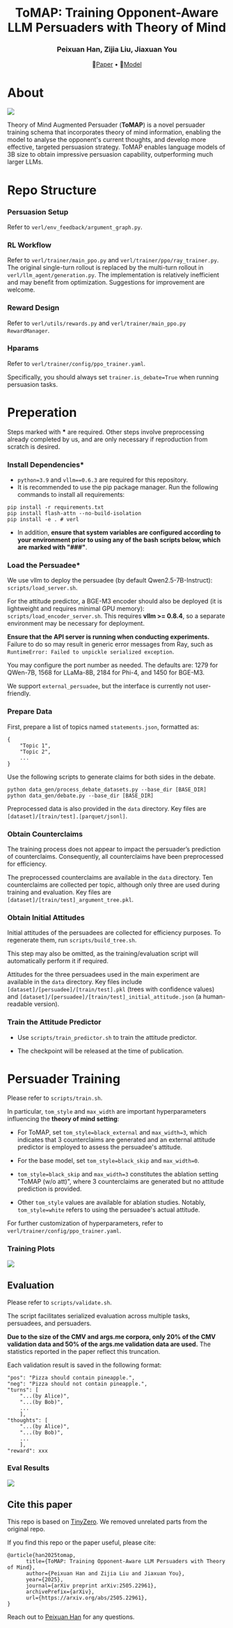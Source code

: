 <div align="center">
<h1>
ToMAP: Training Opponent-Aware<br>
LLM Persuaders with Theory of Mind
</h1>
</div>

<div align="center">
<h3>
Peixuan Han, Zijia Liu, Jiaxuan You
</h3>
</div>


<p align="center">
📃<a href="https://arxiv.org/pdf/2505.22961" target="_blank">Paper</a> • 🤗<a href="https://huggingface.co/HakHan/Qwen2.5-3B-Instruct-ToMAP" target="_blank">Model</a>
</p>


# About

![](figures/main_fig.png)

Theory of Mind Augmented Persuader (**ToMAP**) is a novel persuader training schema that incorporates theory of mind information, enabling the model to analyse the opponent's current thoughts, and develop more effective, targeted persuasion strategy. ToMAP enables language models of 3B size to obtain impressive persuasion capability, outperforming much larger LLMs.


# Repo Structure 

### Persuasion Setup
Refer to `verl/env_feedback/argument_graph.py`.

### RL Workflow
Refer to `verl/trainer/main_ppo.py` and `verl/trainer/ppo/ray_trainer.py`.
The original single-turn rollout is replaced by the multi-turn rollout in `verl/llm_agent/generation.py`.
The implementation is relatively inefficient and may benefit from optimization. Suggestions for improvement are welcome.

### Reward Design
Refer to `verl/utils/rewards.py` and `verl/trainer/main_ppo.py RewardManager`.

### Hparams
Refer to `verl/trainer/config/ppo_trainer.yaml`.

Specifically, you should always set `trainer.is_debate=True` when running persuasion tasks.

# Preperation

Steps marked with **\*** are required. Other steps involve preprocessing already completed by us, and are only necessary if reproduction from scratch is desired.

### Install Dependencies*

+ `python=3.9` and `vllm==0.6.3` are required for this repository.
+ It is recommended to use the pip package manager. Run the following commands to install all requirements:
```
pip install -r requirements.txt
pip install flash-attn --no-build-isolation
pip install -e . # verl
```
+ In addition, **ensure that system variables are configured according to your environment prior to using any of the bash scripts below, which are marked with "###"**.

### Load the Persuadee*

We use vllm to deploy the persuadee (by default Qwen2.5-7B-Instruct): `scripts/load_server.sh`.

For the attitude predictor, a BGE-M3 encoder should also be deployed (it is lightweight and requires minimal GPU memory): `scripts/load_encoder_server.sh`. This requires **vllm >= 0.8.4**, so a separate environment may be necessary for deployment.

**Ensure that the API server is running when conducting experiments.** Failure to do so may result in generic error messages from Ray, such as `RuntimeError: Failed to unpickle serialized exception`.

You may configure the port number as needed. The defaults are: 1279 for QWen-7B, 1568 for LLaMa-8B, 2184 for Phi-4, and 1450 for BGE-M3.

We support `external_persuadee`, but the interface is currently not user-friendly.

### Prepare Data
First, prepare a list of topics named `statements.json`, formatted as:
```
{
    "Topic 1",
    "Topic 2",
    ...
}
```
Use the following scripts to generate claims for both sides in the debate.

```
python data_gen/process_debate_datasets.py --base_dir [BASE_DIR]
python data_gen/debate.py --base_dir [BASE_DIR]
```
Preprocessed data is also provided in the `data` directory. Key files are `[dataset]/[train/test].[parquet/jsonl]`.

### Obtain Counterclaims
The training process does not appear to impact the persuader’s prediction of counterclaims. Consequently, all counterclaims have been preprocessed for efficiency.

The preprocessed counterclaims are available in the `data` directory. Ten counterclaims are collected per topic, although only three are used during training and evaluation. Key files are `[dataset]/[train/test]_argument_tree.pkl`.

### Obtain Initial Attitudes

Initial attitudes of the persuadees are collected for efficiency purposes. To regenerate them, run `scripts/build_tree.sh`.

This step may also be omitted, as the training/evaluation script will automatically perform it if required.

Attitudes for the three persuadees used in the main experiment are available in the `data` directory. Key files include `[dataset]/[persuadee]/[train/test].pkl` (trees with confidence values) and `[dataset]/[persuadee]/[train/test]_initial_attitude.json` (a human-readable version).

### Train the Attitude Predictor
+ Use `scripts/train_predictor.sh` to train the attitude predictor.

+ The checkpoint will be released at the time of publication.

# Persuader Training

Please refer to `scripts/train.sh`.

In particular, `tom_style` and `max_width` are important hyperparameters influencing the **theory of mind setting**:
+ For ToMAP, set `tom_style=black_external` and `max_width=3`, which indicates that 3 counterclaims are generated and an external attitude predictor is employed to assess the persuadee's attitude.

+ For the base model, set `tom_style=black_skip` and `max_width=0`. 

+ `tom_style=black_skip` and `max_width=3` constitutes the ablation setting "ToMAP (w/o att)", where 3 counterclaims are generated but no attitude prediction is provided.

+ Other `tom_style` values are available for ablation studies. Notably, `tom_style=white` refers to using the persuadee's actual attitude.

For further customization of hyperparameters, refer to `verl/trainer/config/ppo_trainer.yaml`.

### Training Plots

![](figures/training_plot.png)

## Evaluation
Please refer to `scripts/validate.sh`.

The script facilitates serialized evaluation across multiple tasks, persuadees, and persuaders.

**Due to the size of the CMV and args.me corpora, only 20% of the CMV validation data and 50% of the args.me validation data are used.** The statistics reported in the paper reflect this truncation.

Each validation result is saved in the following format:
```
"pos": "Pizza should contain pineapple.",
"neg": "Pizza should not contain pineapple.",
"turns": [
    "...(by Alice)",
    "...(by Bob)",
    ...
    ],
"thoughts": [
    "...(by Alice)",
    "...(by Bob)",
    ...
    ],
"reward": xxx
```

### Eval Results
![](figures/eval_results.png)

## Cite this paper
This repo is based on [TinyZero](https://github.com/Jiayi-Pan/TinyZero). We removed unrelated parts from the original repo.


If you find this repo or the paper useful, please cite:
```
@article{han2025tomap,
      title={ToMAP: Training Opponent-Aware LLM Persuaders with Theory of Mind}, 
      author={Peixuan Han and Zijia Liu and Jiaxuan You},
      year={2025},
      journal={arXiv preprint arXiv:2505.22961},
      archivePrefix={arXiv},
      url={https://arxiv.org/abs/2505.22961}, 
}
```

Reach out to [Peixuan Han](mailto:ph16@illinois.edu) for any questions.
